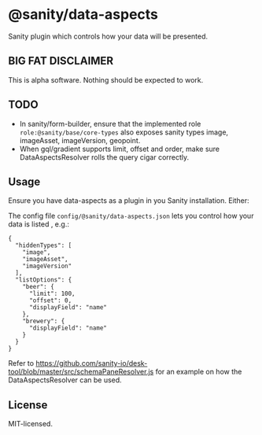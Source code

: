 # @sanity/data-aspects

Sanity plugin which controls how your data will be presented.


## BIG FAT DISCLAIMER

This is alpha software. Nothing should be expected to work.

## TODO
- In sanity/form-builder, ensure that the implemented role `role:@sanity/base/core-types` also exposes sanity types image, imageAsset, imageVersion, geopoint.
- When gql/gradient supports limit, offset and order, make sure DataAspectsResolver rolls the query cigar correctly.

## Usage

Ensure you have data-aspects as a plugin in you Sanity installation. Either:

The config file `config/@sanity/data-aspects.json` lets you control how your data is listed , e.g.:

```
{
  "hiddenTypes": [
    "image",
    "imageAsset",
    "imageVersion"
  ],
  "listOptions": {
    "beer": {
      "limit": 100,
      "offset": 0,
      "displayField": "name"
    },
    "brewery": {
      "displayField": "name"
    }
  }
}
```

Refer to https://github.com/sanity-io/desk-tool/blob/master/src/schemaPaneResolver.js for an example on how the DataAspectsResolver can be used.

## License

MIT-licensed.
